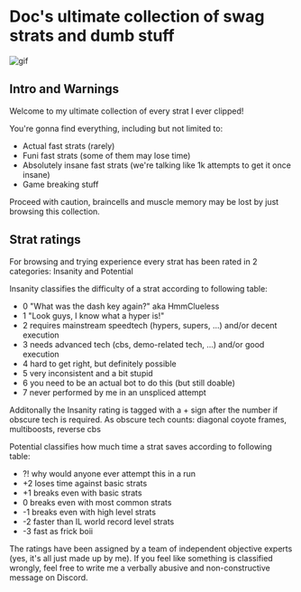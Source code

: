 # Doc's ultimate collection of swag strats and dumb stuff

![gif](https://github.com/DrMadThrust/vid-dump/blob/main/7A-4-000.webp)

## Intro and Warnings

Welcome to my ultimate collection of every strat I ever clipped!

You're gonna find everything, including but not limited to:
 - Actual fast strats (rarely)
 - Funi fast strats (some of them may lose time)
 - Absolutely insane fast strats (we're talking like 1k attempts to get it once insane)
 - Game breaking stuff
 
 Proceed with caution, braincells and muscle memory may be lost by just browsing this collection.

## Strat ratings

For browsing and trying experience every strat has been rated in 2 categories: Insanity and Potential

Insanity classifies the difficulty of a strat according to following table:
- 0 "What was the dash key again?" aka HmmClueless
- 1 "Look guys, I know what a hyper is!"
- 2 requires mainstream speedtech (hypers, supers, ...) and/or decent execution
- 3 needs advanced tech (cbs, demo-related tech, ...) and/or good execution
- 4 hard to get right, but definitely possible
- 5 very inconsistent and a bit stupid
- 6 you need to be an actual bot to do this (but still doable)
- 7 never performed by me in an unspliced attempt

Additonally the Insanity rating is tagged with a + sign after the number if obscure tech is required.
As obscure tech counts: diagonal coyote frames, multiboosts, reverse cbs

Potential classifies how much time a strat saves according to following table:
- ?! why would anyone ever attempt this in a run
- +2 loses time against basic strats
- +1 breaks even with basic strats
- 0 breaks even with most common strats
- -1 breaks even with high level strats
- -2 faster than IL world record level strats
- -3 fast as frick boii

The ratings have been assigned by a team of independent objective experts (yes, it's all just made up by me).
If you feel like something is classified wrongly, feel free to write me a verbally abusive and non-constructive message on Discord.
